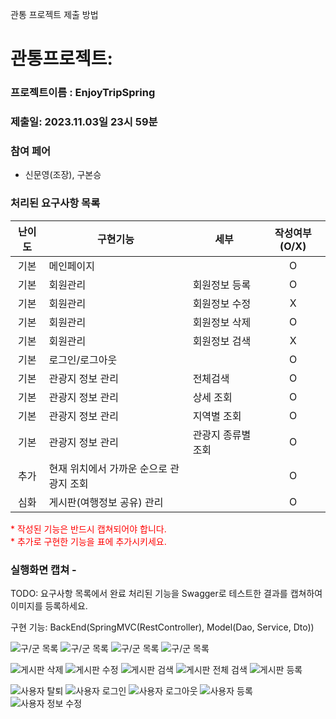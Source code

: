 관통 프로젝트 제출 방법

# 관통프로젝트: 
### 프로젝트이름 : EnjoyTripSpring
### 제출일: 2023.11.03일 23시 59분

### 참여 페어
- 신문영(조장), 구본승

### 처리된 요구사항 목록
  
|난이도|구현기능|세부|작성여부(O/X)|
|:---:|---|---|:---:|
|기본|메인페이지||O|
|기본|회원관리|회원정보 등록|O|
|기본|회원관리|회원정보 수정|X|
|기본|회원관리|회원정보 삭제|O|
|기본|회원관리|회원정보 검색|X|
|기본|로그인/로그아웃||O|
|기본|관광지 정보 관리|전체검색|O|
|기본|관광지 정보 관리|상세 조회|O|
|기본|관광지 정보 관리|지역별 조회|O|
|기본|관광지 정보 관리|관광지 종류별 조회|O|
|추가|현재 위치에서 가까운 순으로 관광지 조회||O|
|심화|게시판(여행정보 공유) 관리||O|

<span style="color:red">
* 작성된 기능은 반드시 캡쳐되어야 합니다.<br>
* 추가로 구현한 기능을 표에 추가시키세요.
</span>

### 실행화면 캡쳐 - 
TODO: 요구사항 목록에서 완료 처리된 기능을 Swagger로 테스트한 결과를 캡쳐하여 이미지를 등록하세요.

구현 기능: BackEnd(SpringMVC(RestController), Model(Dao, Service, Dto))

![구/군 목록](./image/attraction/attraction_gugun.png)
![구/군 목록](./image/attraction/attraction_list.png)
![구/군 목록](./image/attraction/attraction_sido.png)
![구/군 목록](./image/attraction/attraction_sort.png)

![게시판 삭제](./image/board/board_delete.png)
![게시판 수정](./image/board/board_modify.png)
![게시판 검색](./image/board/board_search.png)
![게시판 전체 검색](./image/board/board_searchAll.png)
![게시판 등록](./image/board/board_write.png)

![사용자 탈퇴](./image/user/user_delete.png)
![사용자 로그인](./image/user/user_login.png)
![사용자 로그아웃](./image/user/user_logout.png)
![사용자 등록](./image/user/user_post.png)
![사용자 정보 수정](./image/user/user_put.png)
